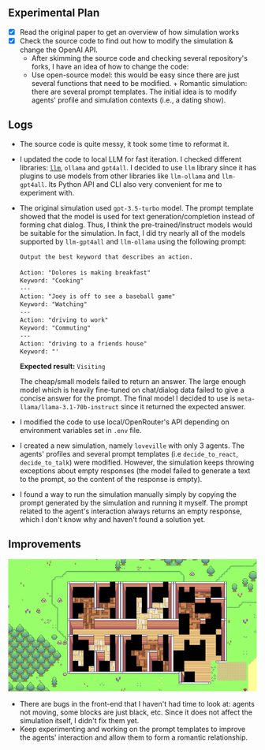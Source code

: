 ## Experimental Plan

- [x] Read the original paper to get an overview of how simulation works
- [x] Check the source code to find out how to modify the simulation & change the OpenAI
      API.
  - After skimming the source code and checking several repository's forks, I have an idea
    of how to change the code:
  - Use open-source model: this would be easy since there are just several functions that
    need to be modified. + Romantic simulation: there are several prompt templates. The
    initial idea is to modify agents' profile and simulation contexts (i.e., a dating
    show).

## Logs

- The source code is quite messy, it took some time to reformat it.
- I updated the code to local LLM for fast iteration. I checked different libraries:
  [`llm`](https://llm.datasette.io/en/stable/), `ollama` and `gpt4all`. I decided to use
  `llm` library since it has plugins to use models from other libraries like `llm-ollama`
  and `llm-gpt4all`. Its Python API and CLI also very convenient for me to experiment
  with.
- The original simulation used `gpt-3.5-turbo` model. The prompt template showed that the
  model is used for text generation/completion instead of forming chat dialog. Thus, I
  think the pre-trained/Instruct models would be suitable for the simulation. In fact, I
  did try nearly all of the models supported by `llm-gpt4all` and `llm-ollama` using the
  following prompt:

  ```
  Output the best keyword that describes an action.

  Action: "Dolores is making breakfast"
  Keyword: "Cooking"
  ---
  Action: "Joey is off to see a baseball game"
  Keyword: "Watching"
  ---
  Action: "driving to work"
  Keyword: "Commuting"
  ---
  Action: "driving to a friends house"
  Keyword: "'
  ```

  **Expected result:** `Visiting`

  The cheap/small models failed to return an answer. The large enough model which is
  heavily fine-tuned on chat/dialog data failed to give a concise answer for the prompt.
  The final model I decided to use is `meta-llama/llama-3.1-70b-instruct` since it
  returned the expected answer.

- I modified the code to use local/OpenRouter's API depending on environment variables set
  in `.env` file.
- I created a new simulation, namely `loveville` with only 3 agents. The agents' profiles
  and several prompt templates (i.e `decide_to_react`, `decide_to_talk`) were modified.
  However, the simulation keeps throwing exceptions about empty responses (the model
  failed to generate a text to the prompt, so the content of the response is empty).
- I found a way to run the simulation manually simply by copying the prompt generated by
  the simulation and running it myself. The prompt related to the agent's interaction
  always returns an empty response, which I don't know why and haven't found a solution
  yet.

## Improvements

![](./bug.png)

- There are bugs in the front-end that I haven't had time to look at: agents not moving,
  some blocks are just black, etc. Since it does not affect the simulation itself, I
  didn't fix them yet.
- Keep experimenting and working on the prompt templates to improve the agents'
  interaction and allow them to form a romantic relationship.
